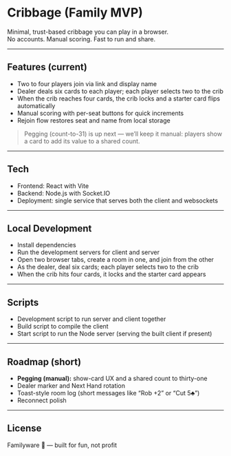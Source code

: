 # Cribbage (Family MVP)

Minimal, trust-based cribbage you can play in a browser.  
No accounts. Manual scoring. Fast to run and share.

---

## Features (current)
- Two to four players join via link and display name  
- Dealer deals six cards to each player; each player selects two to the crib  
- When the crib reaches four cards, the crib locks and a starter card flips automatically  
- Manual scoring with per-seat buttons for quick increments  
- Rejoin flow restores seat and name from local storage  

> Pegging (count-to-31) is up next — we’ll keep it manual: players show a card to add its value to a shared count.

---

## Tech
- Frontend: React with Vite  
- Backend: Node.js with Socket.IO  
- Deployment: single service that serves both the client and websockets  

---

## Local Development
- Install dependencies  
- Run the development servers for client and server  
- Open two browser tabs, create a room in one, and join from the other  
- As the dealer, deal six cards; each player selects two to the crib  
- When the crib hits four cards, it locks and the starter card appears  

---

## Scripts
- Development script to run server and client together  
- Build script to compile the client  
- Start script to run the Node server (serving the built client if present)  

---

## Roadmap (short)
- **Pegging (manual):** show-card UX and a shared count to thirty-one  
- Dealer marker and Next Hand rotation  
- Toast-style room log (short messages like “Rob +2” or “Cut 5♣”)  
- Reconnect polish  

---

## License
Familyware 💛 — built for fun, not profit

